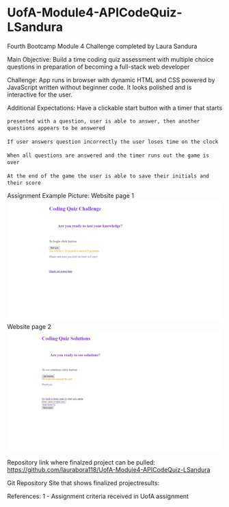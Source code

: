 # UofA-Module4-APICodeQuiz-LSandura
Fourth Bootcamp Module 4 Challenge completed by Laura Sandura

Main Objective: 
    Build a time coding quiz assessment with multiple choice questions in preparation of becoming a full-stack web developer

Challenge: 
    App runs in browser with dynamic HTML and CSS powered by JavaScript written without beginner code. It looks polished and is interactive for the user.

Additional Expectations:
    Have a clickable start button with a timer that starts

    presented with a question, user is able to answer, then another questions appears to be answered

    If user answers question incorrectly the user loses time on the clock

    When all questions are answered and the timer runs out the game is over

    At the end of the game the user is able to save their initials and their score
    
Assignment Example Picture:
Website page 1
![Site Example](./Assets/Images/Website1.JPG)
Website page 2
![Site Example](./Assets/Images/Website2.JPG)


    
Repository link where finalzed project can be pulled:
    https://github.com/laurabora118/UofA-Module4-APICodeQuiz-LSandura

Git Repository Site that shows finalized projectresults:

    
References:
    1 - Assignment criteria received in UofA assignment 


